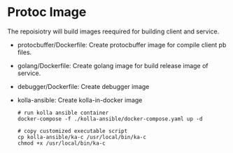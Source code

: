 # Protoc Image


The repoisiotry will build images reequired for building client and service.

* protocbuffer/Dockerfile: 
  Create protocbuffer image for compile client pb files.

* golang/Dockerfile:
  Create golang image for build release image of service.

* debugger/Dockerfile:
  Create debugger image

* kolla-ansible:
  Create kolla-in-docker image
  
  ```shell
  # run kolla ansible container
  docker-compose -f ./kolla-ansible/docker-compose.yaml up -d

  # copy customized executable script
  cp kolla-ansible/ka-c /usr/local/bin/ka-c
  chmod +x /usr/local/bin/ka-c
  ```






